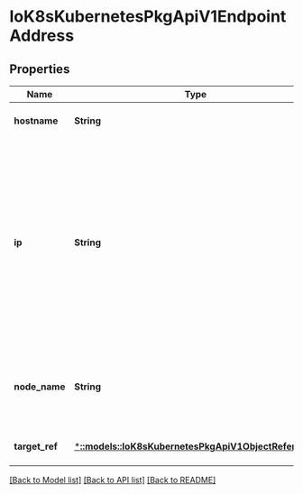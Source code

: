 # IoK8sKubernetesPkgApiV1EndpointAddress

## Properties
Name | Type | Description | Notes
------------ | ------------- | ------------- | -------------
**hostname** | **String** | The Hostname of this endpoint | [optional] [default to null]
**ip** | **String** | The IP of this endpoint. May not be loopback (127.0.0.0/8), link-local (169.254.0.0/16), or link-local multicast ((224.0.0.0/24). IPv6 is also accepted but not fully supported on all platforms. Also, certain kubernetes components, like kube-proxy, are not IPv6 ready. | [default to null]
**node_name** | **String** | Optional: Node hosting this endpoint. This can be used to determine endpoints local to a node. | [optional] [default to null]
**target_ref** | [***::models::IoK8sKubernetesPkgApiV1ObjectReference**](io.k8s.kubernetes.pkg.api.v1.ObjectReference.md) | Reference to object providing the endpoint. | [optional] [default to null]

[[Back to Model list]](../README.md#documentation-for-models) [[Back to API list]](../README.md#documentation-for-api-endpoints) [[Back to README]](../README.md)


